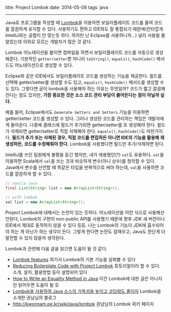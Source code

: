 title: Project Lombok
date: 2014-05-08
tags: java

---
Java로 프로그램을 작성할 때 [Lombok](http://projectlombok.org/)을 이용하면 보일러플레이트 코드를 줄여 코드를 깔끔하게 유지할 수 있다. 사용하기도 편하고 IDE와도 잘 통합되기 때문에(안타깝게 IntelliJ와는 궁합이 안 맞는듯 하다. 하지만 난 Eclipse를 사용하니까...) 널리 사용될 줄 알았는데 의외로 모르는 개발자가 많은 것 같다.
<!--more-->

Lombok 어노테이션을 붙이면 컴파일을 하면서 보일러플레이트 코드를 자동으로 생성해준다. 기본적인 `getter/setter`뿐 아니라 `toString()`, `equals()`, `hashCode()` 메서드도 어노테이션으로 생성할 수 있다.

Eclipse와 같은 IDE에서도 보일러플레이트 코드를 생성하는 기능을 제공한다. 필드를 선택해 getter/setter를 생성할 수도 있고, `equals()`, `hashCode()` 메서드를 생성할 수도 있다. 그렇다면 굳이 lombok을 사용해야 하는 이유는 무엇일까? 코드가 짧고 깔끔해진다는 점도 있지만, **가장 중요한 것은 소스 코드 관리 부담이 줄어든다는 점이 아닐까 싶다.**

예를 들어, Eclipse에서도 `Generate Getters and Setters` 기능을 이용하면 getter/setter 코드를 생성할 수 있다. 그러나 생성된 코드를 관리하는 책임은 개발자에게 돌아온다. 나중에 클래스에 필드가 추가되면 getter/setter를 또 생성해야 한다. 필드가 삭제되면 getter/setter로 직접 삭제해야 한다. `equals()`, `hashCode()`도 마찬가지다. **필드가 추가 또는 삭제된 경우, 직접 코드를 편집하든 아니면 IDE의 기능을 활용해 재생성하든, 코드를 수정해줘야 한다.** Lombok을 사용했다면 필드만 추가/삭제하면 된다.

IntelliJ를 쓰던 팀원에게 불평을 듣긴 했지만, 내가 애용했던(?) `val`도 유용하다. `val`을 이용하면 Scala에서 `val`을 쓰는 것과 비슷하게 변수(아니 상수)를 정의할 수 있다. Java에서 변수를 선언할 때 똑같은 타입을 반복적으로 써야 하는데, `val`을 사용하면 코드를 깔끔하게 할 수 있다.

```java
// vanila java
final List<String> list = new ArrayList<String>();

// with lombok
val list = new ArrayList<String>();
```

Project Lombok에 대해서는 논란이 있는 듯하다. 어노테이션을 이런 식으로 사용해선 안된다, Lombok의 구현이 non-public API를 사용했기 때문에 향후 JDK 새 버전이나 IDE에서 제대로 동작하지 않을 수 있다 등등. 나는 Lombok의 기능이 JDK에 흡수되어야 하는 게 아닌가 하는 생각이 든다. 그렇게 한다면 논란도 잠재우고, Java도 한단계 더 발전할 수 있지 않을까 생각된다.

Lombok과 관련해 다음 글을 읽으면 도움이 될 것 같다.

* [Lombok features](http://projectlombok.org/features/index.html)
여기서 Lombok의 기본 기능을 살펴볼 수 있다
* [Reducing Boilerplate Code with Project Lombok](http://jnb.ociweb.com/jnb/jnbJan2010.html#controversy)
튜토리얼이라 할 수 있다. 소개, 설치, 활용방법 등이 설명되어 있다
* [How to Write an Equality Method in Java](http://www.artima.com/lejava/articles/equality.html)
이건 Lombok에 대한 글은 아니지만 읽어두면 도움이 될 듯
* [Lombok을 사용하여 Java 소스의 가독성을 높이고 코딩량도 줄이자](http://kwon37xi.egloos.com/4710018)
Lombok을 소개한 권남님의 블로그
* http://kwonnam.pe.kr/wiki/java/lombok
권남님의 Lombok 위키 페이지
